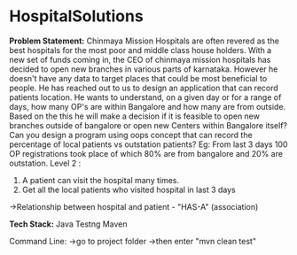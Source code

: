 # HospitalSolutions


**Problem Statement:**
Chinmaya Mission Hospitals are often revered as the best hospitals for the most poor and middle class house holders. With a new set of funds coming in, the CEO of chinmaya mission hospitals has decided to open new branches in various parts of karnataka. However he doesn't have any data to target places that could be most beneficial to people. He has reached out to us to design an application that can record patients location. He wants to understand, on a given day or for a range of days, how many OP's are within Bangalore and how many are from outside. Based on the this he will make a decision if it is feasible to open new branches outside of bangalore or open new Centers within Bangalore itself?
Can you design a program using oops concept that can record the percentage of local patients vs outstation patients?
Eg: From last 3 days 100 OP registrations took place of which 80% are from bangalore and 20% are outstation.
Level 2 : 
1) A patient can visit the hospital many times.
2) Get all the local patients who visited hospital in last 3 days


->Relationship between hospital and patient - "HAS-A" (association)

**Tech Stack:**
Java
Testng
Maven

Command Line:
->go to project folder
->then enter "mvn clean test"
